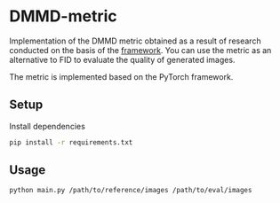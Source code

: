 # DMMD-metric
Implementation of the DMMD metric obtained as a result of research conducted on the basis of the [framework](https://github.com/nickboyar/create-and-test-generative-model-metric).
You can use the metric as an alternative to FID to evaluate the quality of generated images.

The metric is implemented based on the PyTorch framework.

## Setup

Install dependencies 

```bash
pip install -r requirements.txt
```

## Usage

```bash
python main.py /path/to/reference/images /path/to/eval/images
```
